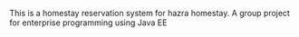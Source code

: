 This is a homestay reservation system for hazra homestay. A group project for enterprise programming using Java EE

